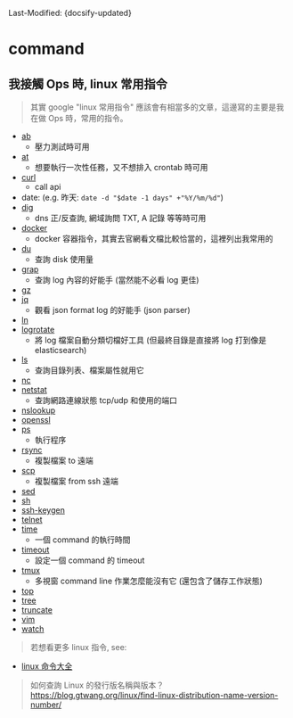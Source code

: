 Last-Modified: {docsify-updated}

# command

## 我接觸 Ops 時, linux 常用指令

> 其實 google "linux 常用指令" 應該會有相當多的文章，這邊寫的主要是我在做 Ops 時，常用的指令。

- [ab](/ops/linux/command/ab.md#ab)
  - 壓力測試時可用
- [at](/ops/linux/command/at.md#at)
  - 想要執行一次性任務，又不想排入 crontab 時可用
- [curl](/ops/linux/command/curl.md#curl)
  - call api
- date: (e.g. 昨天: `date -d "$date -1 days" +"%Y/%m/%d"`)
- [dig](/ops/linux/command/dig.md#dig)
  - dns 正/反查詢, 網域詢問 TXT, A 記錄 等等時可用
- [docker](/ops/linux/command/docker.md#docker)
  - docker 容器指令，其實去官網看文檔比較恰當的，這裡列出我常用的
- [du](/ops/linux/command/du.md#du)
  - 查詢 disk 使用量
- [grap](/ops/linux/command/grep.md#grep)
  - 查詢 log 內容的好能手 (當然能不必看 log 更佳)
- [gz](/ops/linux/command/gz.md#gz)
- [jq](/ops/linux/command/jq.md#jq)
  - 觀看 json format log 的好能手 (json parser)
- [ln](/ops/linux/command/ln.md#ln)
- [logrotate](/ops/linux/command/logrotate.md#logrotate)
  - 將 log 檔案自動分類切檔好工具 (但最終目錄是直接將 log 打到像是 elasticsearch)
- [ls](/ops/linux/command/ls.md#ls)
  - 查詢目錄列表、檔案屬性就用它
- [nc](/ops/linux/command/nc.md#nc)
- [netstat](/ops/linux/command/netstat.md#netstat)
  - 查詢網路連線狀態 tcp/udp 和使用的端口
- [nslookup](/ops/linux/command/nslookup.md#nslookup)
- [openssl](/ops/linux/command/openssl.md#openssl)
- [ps](/ops/linux/command/ps.md#ps)
  - 執行程序
- [rsync](/ops/linux/command/rsync.md#rsync)
  - 複製檔案 to 遠端
- [scp](/ops/linux/command/scp.md#scp)
  - 複製檔案 from ssh 遠端
- [sed](/ops/linux/command/sed.md#sed)
- [sh](/ops/linux/command/sh.md#sh)
- [ssh-keygen](/ops/linux/command/ssh-keygen.md)
- [telnet](/ops/linux/command/telnet.md#telnet)
- [time](/ops/linux/command/time.md#time)
  - 一個 command 的執行時間
- [timeout](/ops/linux/command/timeout.md#timeout)
  - 設定一個 command 的 timeout
- [tmux](/ops/linux/command/tmux.md#tmux)
  - 多視窗 command line 作業怎麼能沒有它 (還包含了儲存工作狀態)
- [top](/ops/linux/command/top.md#top)
- [tree](/ops/linux/command/tree.md#tree)
- [truncate](/ops/linux/command/truncate.md#truncate)
- [vim](/ops/linux/command/vim.md#vim)
- [watch](/ops/linux/command/watch.md#watch)

> 若想看更多 linux 指令, see:

- [linux 命令大全](http://man.linuxde.net/)

> 如何查詢 Linux 的發行版名稱與版本？ https://blog.gtwang.org/linux/find-linux-distribution-name-version-number/